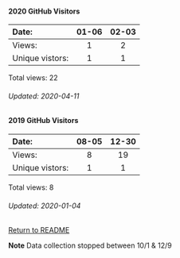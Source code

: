 #### 2020 GitHub Visitors
Date:		     |          01-06  |  02-03
|:---   |:---:    |:---:  
Views:		      |       1      |    2
Unique  vistors:  |     1      |    1

Total views: 22
###### Updated: 2020-04-11


#### 2019 GitHub Visitors
Date:   |          08-05 |   12-30 
|:---   |:---:  |:---:
Views:  |            8   |    19  
Unique  vistors:  |  1   |     1   

Total views: 8
###### Updated: 2020-01-04

[Return to README](https://github.com/BradleyA/Start-registry-v2-script.1.0/blob/master/README.md#Start-registry-v2-script.1.0)

**Note**  Data collection stopped between 10/1 & 12/9
